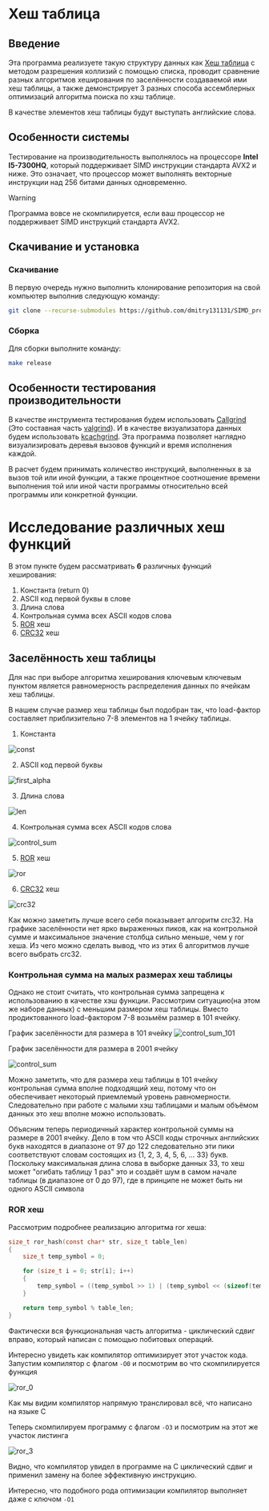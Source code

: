 # Хеш таблица

## Введение

Эта программа реализуете такую структуру данных как [Хеш таблица](https://ru.wikipedia.org/wiki/%D0%A5%D0%B5%D1%88-%D1%82%D0%B0%D0%B1%D0%BB%D0%B8%D1%86%D0%B0) с методом разрешения коллизий с помощью списка,
проводит сравнение разных алгоритмов хеширования по заселённости создаваемой ими хеш таблицы, а также демонстрирует 3 разных способа ассемблерных оптимизаций алгоритма поиска по хэш таблице.

В качестве элементов хеш таблицы будут выступать английские слова.

## Особенности системы

Тестирование на производительность выполнялось на процессоре **Intel I5-7300HQ**, который поддерживает SIMD инструкции стандарта AVX2 и ниже.
Это означает, что процессор может выполнять векторные инструкции над 256 битами данных одновременно. 

> [!WARNING]
> Программа вовсе не скомпилируется, если ваш процессор не поддерживает SIMD инструкций стандарта AVX2. 

## Скачивание и установка

### Скачивание

В первую очередь нужно выполнить клонирование репозитория на свой компьютер выполнив следующую команду:

``` bash
git clone --recurse-submodules https://github.com/dmitry131131/SIMD_project.git
```

### Сборка

Для сборки выполните команду:
```bash
make release
```

## Особенности тестирования производительности

В качестве инструмента тестирования будем использовать [Callgrind](https://valgrind.org/docs/manual/cl-manual.html) (Это составная часть [valgrind](https://ru.wikipedia.org/wiki/Valgrind)). И в качестве визуализатора данных будем использовать [kcachgrind](https://kcachegrind.sourceforge.net/html/Home.html).
Эта программа позволяет наглядно визуализировать деревья вызовов функций и время исполнения каждой.

В расчет будем принимать количество инструкций, выполненных в за вызов той или иной функции, а также процентное соотношение времени выполнения той или иной части программы относительно всей программы или конкретной функции.

# Исследование различных хеш функций

В этом пункте будем рассматривать **6** различных функций хеширования:

1.  Константа (return 0)
2.  ASCII код первой буквы в слове
3.  Длина слова
4.  Контрольная сумма всех ASCII кодов слова
5.  [ROR](https://ru.wikipedia.org/wiki/%D0%A1%D0%BA%D0%BE%D0%BB%D1%8C%D0%B7%D1%8F%D1%89%D0%B8%D0%B9_%D1%85%D0%B5%D1%88) хеш
6.  [CRC32](https://ru.m.wikipedia.org/wiki/%D0%A6%D0%B8%D0%BA%D0%BB%D0%B8%D1%87%D0%B5%D1%81%D0%BA%D0%B8%D0%B9_%D0%B8%D0%B7%D0%B1%D1%8B%D1%82%D0%BE%D1%87%D0%BD%D1%8B%D0%B9_%D0%BA%D0%BE%D0%B4#CRC-32) хеш

## Заселённость хеш таблицы

Для нас при выборе алгоритма хеширования ключевым ключевым пунктом является равномерность распределения данных по ячейкам хеш таблицы.

В нашем случае размер хеш таблицы был подобран так, что load-фактор составляет приблизительно 7-8 элементов на 1 ячейку таблицы. 

1. Константа

![const](img/zero.png)

2. ASCII код первой буквы

![first_alpha](img/first_alpha.png)

3.  Длина слова

![len](img/len_lash.png)

4.  Контрольная сумма всех ASCII кодов слова

![control_sum](img/control_sum.png)

5.  [ROR](https://ru.wikipedia.org/wiki/%D0%A1%D0%BA%D0%BE%D0%BB%D1%8C%D0%B7%D1%8F%D1%89%D0%B8%D0%B9_%D1%85%D0%B5%D1%88) хеш

![ror](img/ror.png)

6.  [CRC32](https://ru.m.wikipedia.org/wiki/%D0%A6%D0%B8%D0%BA%D0%BB%D0%B8%D1%87%D0%B5%D1%81%D0%BA%D0%B8%D0%B9_%D0%B8%D0%B7%D0%B1%D1%8B%D1%82%D0%BE%D1%87%D0%BD%D1%8B%D0%B9_%D0%BA%D0%BE%D0%B4#CRC-32) хеш

![crc32](img/crc32.png)

Как можно заметить лучше всего себя показывает алгоритм crc32. На графике заселённости нет ярко выраженных пиков, как на контрольной сумме и максимальное значение столбца сильно меньше, чем у ror хеша. Из чего можно сделать вывод, что из этих 6 алгоритмов лучше всего выбрать crc32.

### Контрольная сумма на малых размерах хеш таблицы

Однако не стоит считать, что контрольная сумма запрещена к использованию в качестве хэш функции.
Рассмотрим ситуацию(на этом же наборе данных) с меньшим размером хеш таблицы. Вместо продиктованного load-фактором 7-8 возьмём размер в 101 ячейку.

График заселённости для размера в 101 ячейку
![control_sum_101](img/control_sum_101.png)

График заселённости для размера в 2001 ячейку

![control_sum](img/control_sum.png)

Можно заметить, что для размера хеш таблицы в 101 ячейку контрольная сумма вполне подходящий хеш, потому что он обеспечивает некоторый приемлемый уровень равномерности.
Следовательно при работе с малыми хэш таблицами и малым объёмом данных это хеш вполне можно использовать.

Объясним теперь периодичный характер контрольной суммы на размере в 2001 ячейку. 
Дело в том что ASCII коды строчных английских букв находятся в диапазоне от 97 до 122 следовательно эти пики соответствуют словам состоящих из {1, 2, 3, 4, 5, 6, ... 33} букв. Поскольку максимальная длина слова в выборке данных 33, то хеш может "огибать таблицу 1 раз" это и создаёт шум в самом начале таблицы (в диапазоне от 0 до 97), где в принципе не может быть ни одного ASCII символа

### ROR хеш

Рассмотрим подробнее реализацию алгоритма ror хеша:

```C
size_t ror_hash(const char* str, size_t table_len)
{
    size_t temp_symbol = 0;

    for (size_t i = 0; str[i]; i++)
    {   
        temp_symbol = ((temp_symbol >> 1) | (temp_symbol << (sizeof(temp_symbol) * 8 - 1))) ^ ((size_t) str[i]);
    }

    return temp_symbol % table_len;
}
```

Фактически вся функциональная часть алгоритма - циклический сдвиг вправо, который написан с помощью побитовых операций.

Интересно увидеть как компилятор оптимизирует этот участок кода.
Запустим компилятор с флагом `-O0` и посмотрим во что скомпилируется функция

![ror_0](img/ror_O0_1.png)

Как мы видим компилятор напрямую транслировал всё, что написано на языке С

Теперь скомпилируем программу с флагом `-O3` и посмотрим на этот же участок листинга

![ror_3](img/ror_O3_1.png)

Видно, что компилятор увидел в программе на С циклический сдвиг и применил замену на более эффективную инструкцию.

Интересно, что подобного рода оптимизации компилятор выполняет даже с ключом `-O1`